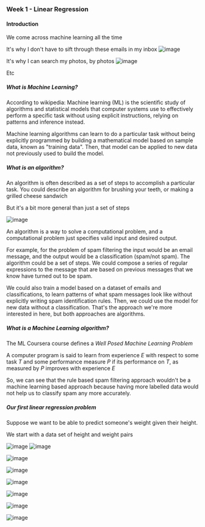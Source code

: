 ### Week 1 - Linear Regression

#### Introduction

We come across  machine learning all the time 

It's why I don't have to sift through these emails in my inbox
![image](https://user-images.githubusercontent.com/3072877/54230636-b88ad900-44fe-11e9-8c64-c930b0fae89c.png)

It's why I can search my photos, by photos
![image](https://user-images.githubusercontent.com/3072877/54230780-0bfd2700-44ff-11e9-9672-5ff4436178fd.png)

Etc 

##### What is Machine Learning?

According to wikipedia:
Machine learning (ML) is the scientific study of algorithms and statistical models that computer systems use to 
effectively perform a specific task without using explicit instructions, relying on patterns and inference instead.


Machine learning algorithms can learn to do a particular task without being explicitly programmed by building a 
mathematical model based on sample data, known as "training data". Then, that model can be applied to new data 
not previously used to build the model. 


##### What is an algorithm?

An algorithm is often described as a set of steps to accomplish a particular task. You could describe an algorithm 
for brushing your teeth, or making a grilled cheese sandwich 

But it's a bit more general than just a set of steps 

![image](https://user-images.githubusercontent.com/3072877/54241751-f21d0d80-4519-11e9-83d8-28a700f4fd44.png)

An algorithm is a way to solve a computational problem, and a computational problem just specifies valid input and 
desired output. 

For example, for the problem of spam filtering the input would be an email message, and the output would be a 
classification (spam/not spam). The algorithm could be a set of steps. We could compose a series of regular expressions to 
the message that are based on previous messages that we know have turned out to be spam. 

We could also train a model based on a dataset of emails and classifications, to learn patterns of what spam messages 
look like without explicitly writing spam identification rules. Then, we could use the model for new data without a 
classification. That's the approach we're more interested in here, but both approaches are algorithms.

##### What is a Machine Learning algorithm?

The ML Coursera course defines a *Well Posed Machine Learning Problem* 

A computer program is said to learn from experience *E* with respect to some task *T* and some performance measure *P* 
if its performance on *T*, as measured by *P* improves with experience *E*

So, we can see that the rule based spam filtering approach wouldn't be a machine learning based approach because having 
more labelled data would not help us to classify spam any more accurately. 

##### Our first linear regression problem

Suppose we want to be able to predict someone's weight given their height. 

We start with a data set of height and weight pairs




![image](https://user-images.githubusercontent.com/3072877/54230636-b88ad900-44fe-11e9-8c64-c930b0fae89c.png)
![image](https://user-images.githubusercontent.com/3072877/54230780-0bfd2700-44ff-11e9-9672-5ff4436178fd.png)

![image](https://user-images.githubusercontent.com/3072877/54241751-f21d0d80-4519-11e9-83d8-28a700f4fd44.png)

![image](https://user-images.githubusercontent.com/3072877/54282945-f6d2d780-4594-11e9-969c-386f01ab5ddd.png)

![image](https://user-images.githubusercontent.com/3072877/54283073-326da180-4595-11e9-936c-7391ab5de328.png)

![image](https://user-images.githubusercontent.com/3072877/54283196-6a74e480-4595-11e9-95b1-44f143b08e46.png)

![image](https://user-images.githubusercontent.com/3072877/54284529-09024500-4598-11e9-92b1-76276e4a0fc0.png)

![image](https://user-images.githubusercontent.com/3072877/54304655-89876c80-45bd-11e9-930b-342184b01ca2.png)